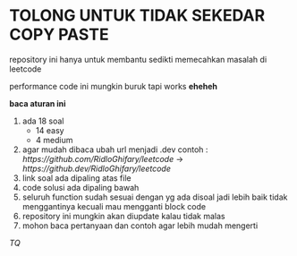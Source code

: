 <h1>TOLONG UNTUK TIDAK SEKEDAR COPY PASTE</h1>
<p>repository ini hanya untuk membantu sedikti memecahkan masalah di leetcode</p>
<p>performance code ini mungkin buruk  tapi works <b>eheheh</b></p>

<p><b>baca aturan ini</b></p>
<ol>
  <li>ada 18 soal
    <ul>
    <li>14 easy</li>
    <li>4 medium</li>
    </ul>
  </li>
  <li>agar mudah dibaca ubah url menjadi .dev contoh : <i>https://github.com/RidloGhifary/leetcode</i> -> <i>https://github.dev/RidloGhifary/leetcode</i></li>
  <li>link soal ada dipaling atas file</li>
  <li>code solusi ada dipaling bawah</li>
  <li>seluruh function sudah sesuai dengan yg ada disoal jadi lebih baik tidak menggantinya kecuali mau mengganti block code</li>
  <li>repository ini mungkin akan diupdate kalau tidak malas</li>
  <li>mohon baca pertanyaan dan contoh agar lebih mudah mengerti</li>
</ol>

<i>TQ</i>
